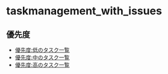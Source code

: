 # taskmanagement_with_issues

## 優先度
- [優先度:低のタスク一覧](https://github.com/stakiran/taskmanagement_with_issues/issues?q=is%3Aopen+is%3Aissue+label%3A%2200%E5%84%AA%E5%85%88%E5%BA%A6%3A+%E4%BD%8E%22)
- [優先度:中のタスク一覧](https://github.com/stakiran/taskmanagement_with_issues/issues?q=is%3Aopen+is%3Aissue+label%3A%2201%E5%84%AA%E5%85%88%E5%BA%A6%3A+%E4%B8%AD%22)
- [優先度:高のタスク一覧](https://github.com/stakiran/taskmanagement_with_issues/issues?q=is%3Aopen+is%3Aissue+label%3A%2202%E5%84%AA%E5%85%88%E5%BA%A6%3A+%E9%AB%98%22)

